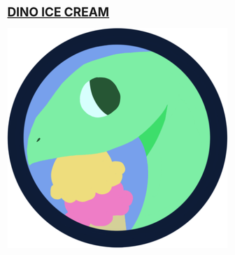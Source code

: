 # [DINO ICE CREAM](https://midterm-estafa.netlify.app/)

![A dinosaur eating Ice Cream.](./img/dino_logo.png "DINO")

